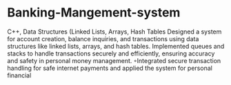 # Banking-Mangement-system
 C++, Data Structures (Linked Lists, Arrays, Hash Tables
 Designed a system for account creation, balance inquiries, and transactions using data structures like linked
 lists, arrays, and hash tables.
 Implemented queues and stacks to handle transactions securely and efficiently, ensuring accuracy and safety in
 personal money management.
◦Integrated secure transaction handling for safe internet payments and applied the system for personal financial
